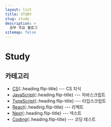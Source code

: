 ```yaml
---
layout: list
title: STUDY
slug: study
description: >
  공부 주요 블로그
sitemap: false
---
```


# Study

## 카테고리

- [CS]{:.heading.flip-title} --- CS 지식
- [JavaScript]{:.heading.flip-title} --- 자바스크립트
- [TypeScript]{:.heading.flip-title} --- 타입스크립트
- [React]{:.heading.flip-title} --- 리엑트
- [Next]{:.heading.flip-title} --- 넥스트
- [Coding]{:.heading.flip-title} --- 코딩 테스트

[CS]: /cs/
[JavaScript]: /javascript/
[TypeScript]: /typescript/
[React]: /react/
[Next]: /next/
[Coding]: /coding/
